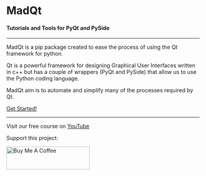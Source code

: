 # MadQt
#### Tutorials and Tools for PyQt and PySide

***

MadQt is a pip package created to ease the process of using the Qt framework for python.

Qt is a powerful framework for designing Graphical User Interfaces written in c++ but
has a couple of wrappers (PyQt and PySide) that allow us to use the Python coding language.

MadQt aim is to automate and simplify many of the processes required by Qt.

[Get Started!](https://madponyinteractive.github.io/MadQt/get-started.html)

***

Visit our free course on [YouTube](https://youtube.com/playlist?list=PLuvCsqbtUSFAEmez6Tuyi2KitVcS4fLWX)

Support this project:

<a href="https://www.buymeacoffee.com/MadPonyInt" target="_blank">
    <img src="https://cdn.buymeacoffee.com/buttons/v2/default-yellow.png" alt="Buy Me A Coffee" style="height: 60px !important;width: 217px !important;" >
</a>


